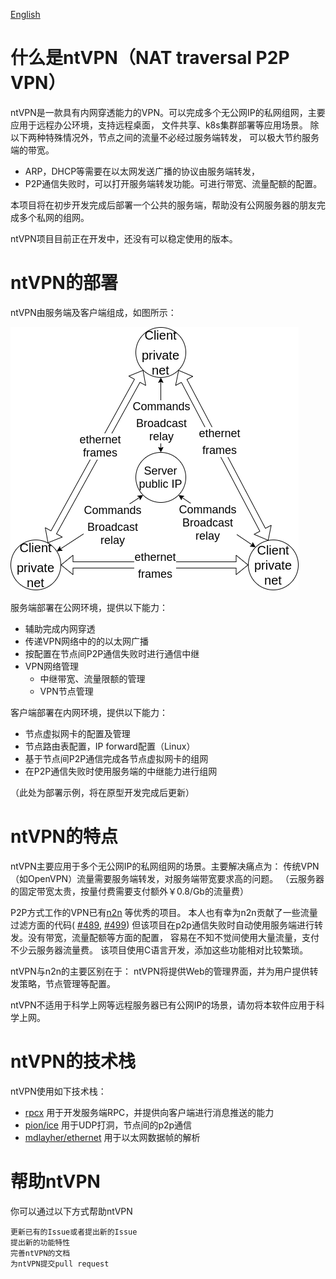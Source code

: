 [English](README_en.md)
# 什么是ntVPN（NAT traversal P2P VPN）
ntVPN是一款具有内网穿透能力的VPN。可以完成多个无公网IP的私网组网，主要应用于远程办公环境，支持远程桌面，
文件共享、k8s集群部署等应用场景。
除以下两种特殊情况外，节点之间的流量不必经过服务端转发， 可以极大节约服务端的带宽。
- ARP，DHCP等需要在以太网发送广播的协议由服务端转发，
- P2P通信失败时，可以打开服务端转发功能。可进行带宽、流量配额的配置。

本项目将在初步开发完成后部署一个公共的服务端，帮助没有公网服务器的朋友完成多个私网的组网。

ntVPN项目目前正在开发中，还没有可以稳定使用的版本。

# ntVPN的部署
ntVPN由服务端及客户端组成，如图所示：

![avatar](doc/picture/architecture.png)

服务端部署在公网环境，提供以下能力：
- 辅助完成内网穿透
- 传递VPN网络中的的以太网广播
- 按配置在节点间P2P通信失败时进行通信中继
- VPN网络管理
  - 中继带宽、流量限额的管理
  - VPN节点管理

客户端部署在内网环境，提供以下能力：
- 节点虚拟网卡的配置及管理
- 节点路由表配置，IP forward配置（Linux）
- 基于节点间P2P通信完成各节点虚拟网卡的组网
- 在P2P通信失败时使用服务端的中继能力进行组网

（此处为部署示例，将在原型开发完成后更新）

# ntVPN的特点
ntVPN主要应用于多个无公网IP的私网组网的场景。主要解决痛点为：
传统VPN（如OpenVPN）流量需要服务端转发，对服务端带宽要求高的问题。
（云服务器的固定带宽太贵，按量付费需要支付额外￥0.8/Gb的流量费）

P2P方式工作的VPN已有[n2n](https://github.com/ntop/n2n) 等优秀的项目。
本人也有幸为n2n贡献了一些流量过滤方面的代码(
[#489](https://github.com/ntop/n2n/pull/489),
[#499](https://github.com/ntop/n2n/pull/499)) 
但该项目在p2p通信失败时自动使用服务端进行转发。没有带宽，流量配额等方面的配置，
容易在不知不觉间使用大量流量，支付不少云服务器流量费。
该项目使用C语言开发，添加这些功能相对比较繁琐。

ntVPN与n2n的主要区别在于：
ntVPN将提供Web的管理界面，并为用户提供转发策略，节点管理等配置。

ntVPN不适用于科学上网等远程服务器已有公网IP的场景，请勿将本软件应用于科学上网。

# ntVPN的技术栈
ntVPN使用如下技术栈：
- [rpcx](https://github.com/smallnest/rpcx) 用于开发服务端RPC，并提供向客户端进行消息推送的能力
- [pion/ice](https://github.com/pion/ice) 用于UDP打洞，节点间的p2p通信
- [mdlayher/ethernet](https://github.com/mdlayher/ethernet) 用于以太网数据帧的解析

# 帮助ntVPN

你可以通过以下方式帮助ntVPN
    
    更新已有的Issue或者提出新的Issue
    提出新的功能特性
    完善ntVPN的文档
    为ntVPN提交pull request

